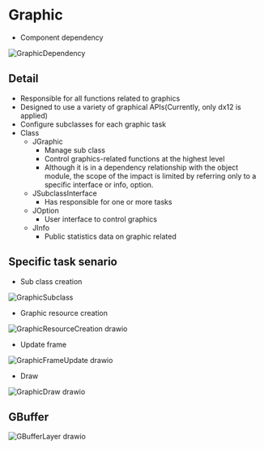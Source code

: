 # Graphic
  - Component dependency

![GraphicDependency](https://github.com/nupnup-hub/JinEngine/assets/59456231/06ffb805-5149-4131-97fa-005e629fac38)
 
   
## Detail
  - Responsible for all functions related to graphics
  - Designed to use a variety of graphical APIs(Currently, only dx12 is applied)
  - Configure subclasses for each graphic task
  - Class
    - JGraphic
      - Manage sub class
      - Control graphics-related functions at the highest level
      - Although it is in a dependency relationship with the object module, the scope of the impact is limited by referring only to a specific interface or info, option.
    - JSubclassInterface
      - Has responsible for one or more tasks 
    - JOption
      - User interface to control graphics
    - JInfo
      - Public statistics data on graphic related    

## Specific task senario
  - Sub class creation
    
![GraphicSubclass](https://github.com/nupnup-hub/JinEngine/assets/59456231/c85ea2ec-d950-4f1d-a3b9-9af911013eae)

  - Graphic resource creation

![GraphicResourceCreation drawio](https://github.com/nupnup-hub/JinEngine/assets/59456231/d22f6deb-958a-40f9-81a6-b36275a75a4c)

    
  - Update frame
    
![GraphicFrameUpdate drawio](https://github.com/nupnup-hub/JinEngine/assets/59456231/674f7701-cf9d-4e10-b31a-ae920ed237ee)
    
  - Draw
    
![GraphicDraw drawio](https://github.com/nupnup-hub/JinEngine/assets/59456231/5124ca75-b465-4327-8e9d-451eee50455f)

## GBuffer
  
![GBufferLayer drawio](https://github.com/nupnup-hub/JinEngine/assets/59456231/cb8636e5-2015-4f11-a7e5-d8b70b347cf3)




